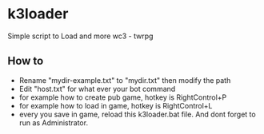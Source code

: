 # k3loader
Simple script to Load and more wc3 - twrpg

## How to
- Rename "mydir-example.txt" to "mydir.txt" then modify the path
- Edit "host.txt" for what ever your bot command
- for example how to create pub game, hotkey is RightControl+P
- for example how to load in game, hotkey is RightControl+L
- every you save in game, reload this k3loader.bat file. And dont forget to run as Administrator.
